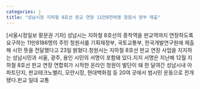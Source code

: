 ```yaml
---
categories: j
title: "성남시정 지하철 8호선 판교 연장 11만8천여명 청원서 정부 제출"
---
```

[서울시정일보 황문권 기자] 성남시는 지하철 8호선의 종착역을 판교역까지 연장하도록 요구하는 11만8186명의 주민 청원서를 기획재정부, 국토교통부, 한국개발연구원에 제출해 시민 뜻을 전달했다고 23일 밝혔다.청원서는 지하철 8호선 판교 연장 사업을 지지하는 성남시민과 서울, 광주, 용인 시민의 서명이 포함돼 있다.지지 서명은 지난해 12월 지하철 8호선 판교 연장 연합회가 시작한 온라인 청원이 발단이 돼 한 달여간 성남시내 아파트단지, 판교테크노밸리, 모란시장, 현대백화점 등 20여 곳에서 범시민 운동으로 전개됐다.판교 일대 교통